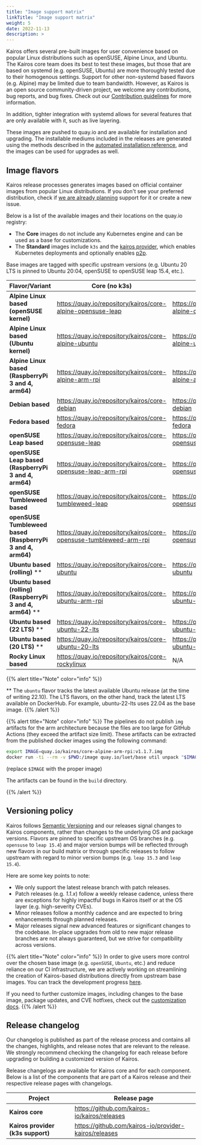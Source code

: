 ```yaml
---
title: "Image support matrix"
linkTitle: "Image support matrix"
weight: 5
date: 2022-11-13
description: >
---
```


Kairos offers several pre-built images for user convenience based on popular Linux distributions such as openSUSE, Alpine Linux, and Ubuntu. The Kairos core team does its best to test these images, but those that are based on systemd (e.g. openSUSE, Ubuntu) are more thoroughly tested due to their homogenous settings. Support for other non-systemd based flavors (e.g. Alpine) may be limited due to team bandwidth. However, as Kairos is an open source community-driven project, we welcome any contributions, bug reports, and bug fixes. Check out our [Contribution guidelines](https://github.com/kairos-io/kairos/contribute) for more information.

In addition, tighter integration with systemd allows for several features that are only available with it, such as live layering.

These images are pushed to quay.io and are available for installation and upgrading. The installable mediums included in the releases are generated using the methods described in the [automated installation reference](/docs/installation/automated/#iso-remastering), and the images can be used for upgrades as well.

## Image flavors

Kairos release processes generates images based on official container images from popular Linux distributions. If you don't see your preferred distribution, check if [we are already planning](https://github.com/kairos-io/kairos/issues?q=is%3Aopen+is%3Aissue+label%3Aarea%2Fflavor) support for it or create a new issue.

Below is a list of the available images and their locations on the quay.io registry:

- The **Core** images do not include any Kubernetes engine and can be used as a base for customizations.
- The **Standard** images include `k3s` and the [kairos provider](https://github.com/kairos-io/provider-kairos), which enables Kubernetes deployments and optionally enables [p2p](/docs/installation/p2p).

Base images are tagged with specific upstream versions (e.g. Ubuntu 20 LTS is pinned to Ubuntu 20:04, openSUSE to openSUSE leap 15.4, etc.).

| **Flavor/Variant**                                  	                   | **Core (no k3s)**                                       	               | **Standard(k3s)**                           	                             |
|--------------------------------------------------------------------------|-------------------------------------------------------------------------|---------------------------------------------------------------------------|
| **Alpine Linux based (openSUSE kernel)**                              	 | https://quay.io/repository/kairos/core-alpine-opensuse-leap           	 | https://quay.io/repository/kairos/kairos-alpine-opensuse-leap           	 |
| **Alpine Linux based (Ubuntu kernel)**                              	   | https://quay.io/repository/kairos/core-alpine-ubuntu           	       | https://quay.io/repository/kairos/kairos-alpine-ubuntu           	       |
| **Alpine Linux based (RaspberryPi 3 and 4, arm64)** 	                   | https://quay.io/repository/kairos/core-alpine-arm-rpi   	               | https://quay.io/repository/kairos/kairos-alpine-arm-rpi   	               |
| **Debian based**                                  	                     | https://quay.io/repository/kairos/core-debian         	                 | https://quay.io/repository/kairos/kairos-debian         	                 |
| **Fedora based**                                  	                     | https://quay.io/repository/kairos/core-fedora         	                 | https://quay.io/repository/kairos/kairos-fedora         	                 |
| **openSUSE Leap based**                                  	               | https://quay.io/repository/kairos/core-opensuse-leap         	         | https://quay.io/repository/kairos/kairos-opensuse-leap         	         |
| **openSUSE Leap based (RaspberryPi 3 and 4, arm64)**     	               | https://quay.io/repository/kairos/core-opensuse-leap-arm-rpi 	         | https://quay.io/repository/kairos/kairos-opensuse-leap-arm-rpi 	         |
| **openSUSE Tumbleweed based**                                  	         | https://quay.io/repository/kairos/core-tumbleweed-leap         	       | https://quay.io/repository/kairos/kairos-opensuse-tumbleweed         	   |
| **openSUSE Tumbleweed based (RaspberryPi 3 and 4, arm64)**     	         | https://quay.io/repository/kairos/core-opensuse-tumbleweed-arm-rpi 	   | https://quay.io/repository/kairos/kairos-opensuse-tumbleweed-arm-rpi 	   |
| **Ubuntu based (rolling)** **                                   	       | https://quay.io/repository/kairos/core-ubuntu           	               | https://quay.io/repository/kairos/kairos-ubuntu           	               |
| **Ubuntu based (rolling) (RaspberryPi 3 and 4, arm64)** **                                   	       | https://quay.io/repository/kairos/core-ubuntu-arm-rpi           	               | https://quay.io/repository/kairos/kairos-ubuntu-arm-rpi    
| **Ubuntu based (22 LTS)** **                                    	       | https://quay.io/repository/kairos/core-ubuntu-22-lts           	       | https://quay.io/repository/kairos/kairos-ubuntu-22-lts           	       |
| **Ubuntu based (20 LTS)** **                                   	         | https://quay.io/repository/kairos/core-ubuntu-20-lts           	       | https://quay.io/repository/kairos/kairos-ubuntu-20-lts           	       |
| **Rocky Linux based**                                                    | https://quay.io/repository/kairos/core-rockylinux                       | N/A                                                                       |

{{% alert title="Note" color="info" %}}

** The `ubuntu` flavor tracks the latest available Ubuntu release (at the time of writing 22.10). The LTS flavors, on the other hand, track the latest LTS available on DockerHub. For example, ubuntu-22-lts uses 22.04 as the base image.
{{% /alert %}}

{{% alert title="Note" color="info" %}}
The pipelines do not publish `img` artifacts for the arm architecture because the files are too large for GitHub Actions (they exceed the artifact size limit). These artifacts can be extracted from the published docker images using the following command:

```bash
export IMAGE=quay.io/kairos/core-alpine-arm-rpi:v1.1.7.img
docker run -ti --rm -v $PWD:/image quay.io/luet/base util unpack "$IMAGE" /image
```

(replace `$IMAGE` with the proper image)

The artifacts can be found in the `build` directory.

{{% /alert %}}


## Versioning policy

Kairos follows [Semantic Versioning](https://semver.org/) and our releases signal changes to Kairos components, rather than changes to the underlying OS and package versions. Flavors are pinned to specific upstream OS branches (e.g. `opensuse` to `leap 15.4`) and major version bumps will be reflected through new flavors in our build matrix or through specific releases to follow upstream with regard to minor version bumps (e.g. `leap 15.3` and `leap 15.4`).

Here are some key points to note:
- We only support the latest release branch with patch releases.
- Patch releases (e.g. _1.1.x_) follow a weekly release cadence, unless there are exceptions for highly impactful bugs in Kairos itself or at the OS layer (e.g. high-severity CVEs).
- Minor releases follow a monthly cadence and are expected to bring enhancements through planned releases.
- Major releases signal new advanced features or significant changes to the codebase. In-place upgrades from old to new major release branches are not always guaranteed, but we strive for compatibility across versions.

{{% alert title="Note" color="info" %}}
In order to give users more control over the chosen base image (e.g. `openSUSE`, `Ubuntu`, etc.) and reduce reliance on our CI infrastructure, we are actively working on streamlining the creation of Kairos-based distributions directly from upstream base images. You can track the development progress [here](https://github.com/kairos-io/kairos/issues/116).

If you need to further customize images, including changes to the base image, package updates, and CVE hotfixes, check out the [customization docs](/docs/advanced/customizing).
{{% /alert %}}


## Release changelog

Our changelog is published as part of the release process and contains all the changes, highlights, and release notes that are relevant to the release. We strongly recommend checking the changelog for each release before upgrading or building a customized version of Kairos.

Release changelogs are available for Kairos core and for each component. Below is a list of the components that are part of a Kairos release and their respective release pages with changelogs.

| **Project**                                  	| **Release page**                                       	|
|-----------------------------------------------------	|---------------------------------------------------------	|
| **Kairos core**                                  	|    https://github.com/kairos-io/kairos/releases      	|
| **Kairos provider (k3s support)**                 |    https://github.com/kairos-io/provider-kairos/releases |
